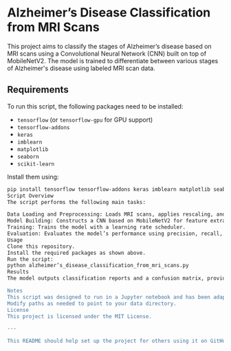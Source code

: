 # Alzheimer’s Disease Classification from MRI Scans

This project aims to classify the stages of Alzheimer’s disease based on MRI scans using a Convolutional Neural Network (CNN) built on top of MobileNetV2. The model is trained to differentiate between various stages of Alzheimer's disease using labeled MRI scan data.

## Requirements
To run this script, the following packages need to be installed:
- `tensorflow` (or `tensorflow-gpu` for GPU support)
- `tensorflow-addons`
- `keras`
- `imblearn`
- `matplotlib`
- `seaborn`
- `scikit-learn`

Install them using:
```bash
pip install tensorflow tensorflow-addons keras imblearn matplotlib seaborn scikit-learn
Script Overview
The script performs the following main tasks:

Data Loading and Preprocessing: Loads MRI scans, applies rescaling, and augments the dataset.
Model Building: Constructs a CNN based on MobileNetV2 for feature extraction, followed by fully connected layers for classification.
Training: Trains the model with a learning rate scheduler.
Evaluation: Evaluates the model’s performance using precision, recall, F1-score, and a confusion matrix.
Usage
Clone this repository.
Install the required packages as shown above.
Run the script:
python alzheimer’s_disease_classification_from_mri_scans.py
Results
The model outputs classification reports and a confusion matrix, providing insights into the model’s performance across different stages of Alzheimer's disease.

Notes
This script was designed to run in a Jupyter notebook and has been adapted to Python script format.
Modify paths as needed to point to your data directory.
License
This project is licensed under the MIT License.

---

This README should help set up the project for others using it on GitHub. If there are additional details or sections, such as dataset instructions, let me know! &#8203;:contentReference[oaicite:0]{index=0}&#8203;
